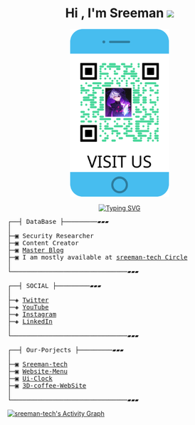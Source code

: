 <h1 align="center">Hi , I'm Sreeman <img src="https://media.giphy.com/media/hvRJCLFzcasrR4ia7z/giphy.gif" width="28"></h1>

<p align="center">
  <img src="frame.png" width="222" />
</p>

<p align="center">
<a href="">
    <img src="https://readme-typing-svg.demolab.com?font=Fira+Code&pause=1000&width=435&lines=I+Was+Full+Stuck+Developer+Of+-%3E+ICD;2%2B+Experience+Of+Development+in;Web+design+%26+App+design" alt="Typing SVG" />
    </a>
</p>
    
<pre>
┌──┤ DataBase ├─────────▰▰▰
│
├─▣ Security Researcher
├─▣ Content Creator
├─▣ <a href="https://sreeman-tech.github.io/">Master Blog</a>
├─▣ I am mostly available at <a href="https://sreeman-tech.github.io/">sreeman-tech Circle</a>
│
└───────────────────────────────▰▰▰

┌──┤ SOCIAL ├─────────▰▰▰
│
├─◈ <a href="https://twitter.com/sreemantech">Twitter</a>
├─◈ <a href="https://www.youtube.com/c/sreeman_tech">YouTube</a>
├─◈ <a href="https://instagram.com/sreemantech">Instagram</a>
├─◈ <a href="https://www.linkedin.com/in/sreemantech">LinkedIn</a>
│
└───────────────────────────────▰▰▰

┌──┤ Our-Porjects ├─────────▰▰▰
│
├─▣ <a href="https://sreeman-tech.github.io/">Sreeman-tech</a>
├─▣ <a href="https://anime-menu.vercel.app/">Website-Menu</a>
├─▣ <a href="https://ui-clock.vercel.app/">Ui-Clock</a>
├─▣ <a href="https://3-d-coffee-website.vercel.app//">3D-coffee-WebSite</a>
│
└───────────────────────────────▰▰▰
</pre>

<a href="https://github.com/sreeman-tech/github-readme-activity-graph">
    <img alt="sreeman-tech's Activity Graph" src="https://activity-graph.herokuapp.com/graph?username=sreeman-tech&bg_color=0D1117&color=5BCDEC&line=5BCDEC&point=FFFFFF&hide_border=true" />
  </a>
